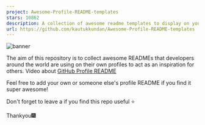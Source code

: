 ```yaml
---
project: Awesome-Profile-README-templates
stars: 10862
description: A collection of awesome readme templates to display on your profile
url: https://github.com/kautukkundan/Awesome-Profile-README-templates
---
```


![banner](https://user-images.githubusercontent.com/23727056/87433896-78ae9700-c607-11ea-9ca6-9cdbe3f67998.jpg)

The aim of this repository is to collect awesome READMEs that developers around the world are using on their own profiles to act as an inspiration for others.
Video about [GitHub Profile README](https://twitter.com/github/status/1294348292130836482?s=20)

Feel free to add your own or someone else's profile README if you find it super awesome! 

Don't forget to leave a if you find this repo useful ⭐

Thankyou🎆

